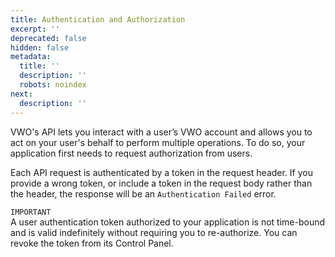 ```yaml
---
title: Authentication and Authorization
excerpt: ''
deprecated: false
hidden: false
metadata:
  title: ''
  description: ''
  robots: noindex
next:
  description: ''
---
```

VWO's API lets you interact with a user’s VWO account and allows you to act on your user's behalf to perform multiple operations. To do so, your application first needs to request authorization from users.

Each API request is authenticated by a token in the request header. If you provide a wrong token, or include a token in the request body rather than the header, the response will be an `Authentication Failed` error.

`IMPORTANT`\
A user authentication token authorized to your application is not time-bound and is valid indefinitely without requiring you to re-authorize. You can revoke the token from its Control Panel.
